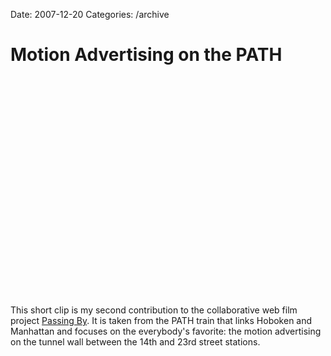 Date: 2007-12-20
Categories: /archive

# Motion Advertising on the PATH

<object width="425" height="350"> <param name="movie" value="http://www.youtube.com/v/QQtooNTgPKo"> </param> <embed src="http://www.youtube.com/v/QQtooNTgPKo" type="application/x-shockwave-flash" width="425" height="350"> </embed> </object></p>
This short clip is my second contribution to the collaborative web film project <a href="http://passingby.net">Passing By</a>.  It is taken from the PATH train that links Hoboken and Manhattan and focuses on the everybody's favorite: the motion advertising on the tunnel wall between the 14th and 23rd street stations.
